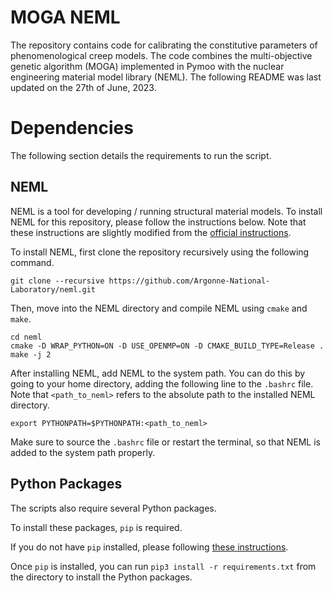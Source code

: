 # MOGA NEML

The repository contains code for calibrating the constitutive parameters of phenomenological creep models. The code combines the multi-objective genetic algorithm (MOGA) implemented in Pymoo with the nuclear engineering material model library (NEML). The following README was last updated on the 27th of June, 2023.

# Dependencies

The following section details the requirements to run the script.

## NEML

NEML is a tool for developing / running structural material models. To install NEML for this repository, please follow the instructions below. Note that these instructions are slightly modified from the [official instructions](https://neml.readthedocs.io/en/dev/started.html).

To install NEML, first clone the repository recursively using the following command.
```
git clone --recursive https://github.com/Argonne-National-Laboratory/neml.git
```

Then, move into the NEML directory and compile NEML using `cmake` and `make`.
```
cd neml
cmake -D WRAP_PYTHON=ON -D USE_OPENMP=ON -D CMAKE_BUILD_TYPE=Release .
make -j 2
```

After installing NEML, add NEML to the system path. You can do this by going to your home directory, adding the following line to the `.bashrc` file. Note that `<path_to_neml>` refers to the absolute path to the installed NEML directory.
```
export PYTHONPATH=$PYTHONPATH:<path_to_neml>
```

Make sure to source the `.bashrc` file or restart the terminal, so that NEML is added to the system path properly.

## Python Packages

The scripts also require several Python packages.

To install these packages, `pip` is required.

If you do not have `pip` installed, please following [these instructions](https://linuxize.com/post/how-to-install-pip-on-ubuntu-18.04/).

Once `pip` is installed, you can run `pip3 install -r requirements.txt` from the directory to install the Python packages.